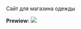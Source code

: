 Сайт для магазина одежды 

__Prewiew:__
![](https://github.com/oonixxxxx/DONDACLOTHING-hop/blob/main/photos/video_2024-04-30_14-25-12.gif)
